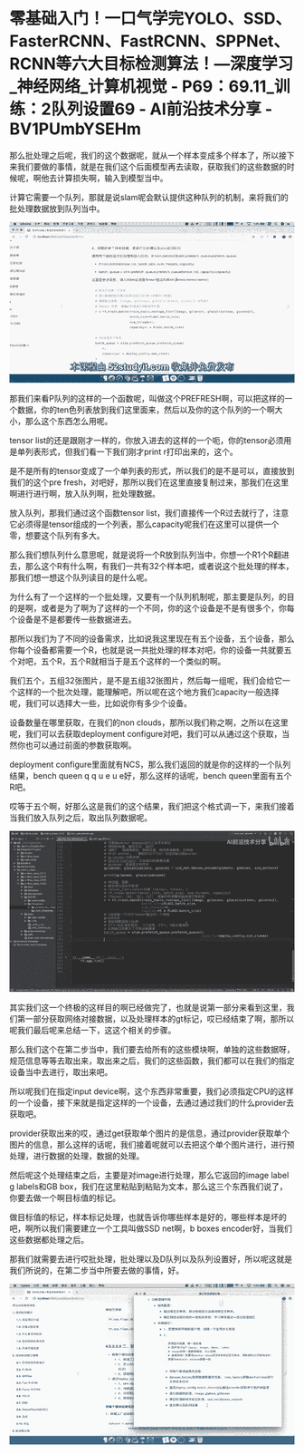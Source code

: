# 零基础入门！一口气学完YOLO、SSD、FasterRCNN、FastRCNN、SPPNet、RCNN等六大目标检测算法！—深度学习_神经网络_计算机视觉 - P69：69.11_训练：2队列设置69 - AI前沿技术分享 - BV1PUmbYSEHm

那么批处理之后呢，我们的这个数据呢，就从一个样本变成多个样本了，所以接下来我们要做的事情，就是在我们这个后面模型再去读取，获取我们的这些数据的时候呢，啊他去计算损失啊，输入到模型当中。

计算它需要一个队列，那就是说slam呢会默认提供这种队列的机制，来将我们的批处理数据放到队列当中。

![](img/c42a4446415379904fca0d66ac3f86ae_1.png)

那我们来看P队列的这样的一个函数呢，叫做这个PREFRESH啊，可以把这样的一个数据，你的ten色列表放到我们这里面来，然后以及你的这个队列的一个啊大小，那么这个东西怎么用呢。

tensor list的还是跟刚才一样的，你放入进去的这样的一个呃，你的tensor必须用是单列表形式，但我们看一下我们刚才print r打印出来的，这个。

是不是所有的tensor变成了一个单列表的形式，所以我们的是不是可以，直接放到我们的这个pre fresh，对吧好，那所以我们在这里直接复制过来，那我们在这里啊进行进行啊，放入队列啊，批处理数据。

放入队列，那我们通过这个函数tensor list，我们直接传一个R过去就行了，注意它必须得是tensor组成的一个列表，那么capacity呢我们在这里可以提供一个零，想要这个队列有多大。

那么我们想队列什么意思呢，就是说将一个R放到队列当中，你想一个R1个R翻进去，那么这个R有什么啊，有我们一共有32个样本吧，或者说这个批处理的样本，那我们想一想这个队列读目的是什么呢。

为什么有了一个这样的一个批处理，又要有一个队列机制呢，那主要是队列，的目的是啊，或者是为了啊为了这样的一个不同，你的这个设备是不是有很多个，你每个设备是不是都要传一些数据进去。

那所以我们为了不同的设备需求，比如说我这里现在有五个设备，五个设备，那么你每个设备都需要一个R，也就是说一共批处理的样本对吧，你的设备一共就要五个对吧，五个R，五个R就相当于是五个这样的一个类似的啊。

我们五个，五组32张图片，是不是五组32张图片，然后每一组呢，我们会给它一个这样的一个批次处理，能理解吧，所以呢在这个地方我们capacity一般选择呢，我们可以选择大一些，比如说你有多少个设备。

设备数量在哪里获取，在我们的non clouds，那所以我们称之啊，之所以在这里呢，我们可以去获取deployment configure对吧，我们可以从通过这个获取，当然你也可以通过前面的参数获取啊。

deployment configure里面就有NCS，那么我们返回的就是你的这样的一个队列结果，bench queen q q u e u e好，那么这样的话呢，bench queen里面有五个R吧。

哎等于五个啊，好那么这是我们的这个结果，我们把这个格式调一下，来我们接着当我们放入队列之后，取出队列数据呢。



![](img/c42a4446415379904fca0d66ac3f86ae_3.png)

其实我们这一个终极的这样目的啊已经做完了，也就是说第一部分来看到这里，我们第一部分获取网络对接数据，以及处理样本的gt标记，哎已经结束了啊，那所以呢我们最后呢来总结一下，这这个相关的步骤。

那么我们这个在第二步当中，我们要去给所有的这些模块啊，单独的这些数据呀，规范信息等等去取出来，取出来之后，我们的这些函数，我们都可以在我们的指定设备当中去进行，取出来吧。

所以呢我们在指定input device啊，这个东西非常重要，我们必须指定CPU的这样的一个设备，接下来就是指定这样的一个设备，去通过通过我们的什么provider去获取吧。

provider获取出来的哎，通过get获取单个图片的是信息，通过provider获取单个图片的信息，那么这样的话呢，我们接着呢就可以去把这个单个图片进行，进行预处理，进行数据的处理，数据的处理。

然后呢这个处理结束之后，主要是对image进行处理，那么它返回的image label g labels和GB box，我们在这里粘贴到粘贴为文本，那么这三个东西我们说了，你要去做一个啊目标值的标记。

做目标值的标记，样本标记处理，也就告诉你哪些样本是好的，哪些样本是坏的吧，啊所以我们需要建立一个工具叫做SSD net啊，b boxes encoder好，当我们这些数据都处理之后。

那我们就需要去进行哎批处理，批处理以及D队列以及队列设置好，所以呢这就是我们所说的，在第二步当中所要去做的事情，好。



![](img/c42a4446415379904fca0d66ac3f86ae_5.png)
